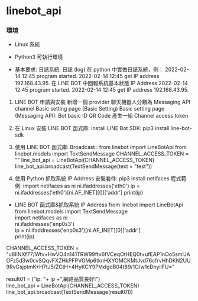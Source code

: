 # linebot_api
### 環境
* Linux 系統
* Python3 可執行環境

* 基本要求:
日誌系統:
日誌 (log)
在 python 中實做日誌系統，例：
  2022-02-14 12:45 program started.
  2022-02-14 12:45 get IP address 192.168.43.95.
在 LINE BOT 中回報系統基本狀態
IP Address
  2022-02-14 12:45 program started.
  2022-02-14 12:45 get IP address 192.168.43.95.

1. LINE BOT 申請與安裝
新增一個 provider
聊天機器人分類為 Messaging API channel
Basic setting page (Basic Setting)
Basic setting page (Messaging API):
  Bot basic ID
  QR Code
產生一組 Channel access token


2. 在 Linux 安裝 LINE BOT 函式庫:
Install LINE Bot SDK:
pip3 install line-bot-sdk

3. 使用 LINE BOT 函式庫:
Broadcast :
from linebot import LineBotApi
from linebot.models import TextSendMessage
CHANNEL_ACCESS_TOKEN = ""
line_bot_api = LineBotApi(CHANNEL_ACCESS_TOKEN)
line_bot_api.broadcast(TextSendMessage(text = "test"))

4. 使用 Python 抓取系統 IP Address
安裝套件:
pip3 install netifaces
程式範例:
import netifaces as ni
ni.ifaddresses('eth0')
ip = ni.ifaddresses('eth0')[ni.AF_INET][0]['addr']
print(ip)


* LINE BOT 函式庫&抓取系統 IP Address
from linebot import LineBotApi  
from linebot.models import TextSendMessage  
import netifaces as ni  
ni.ifaddresses('enp0s3')  
ip = ni.ifaddresses('enp0s3')[ni.AF_INET][0]['addr']  
print(ip)  

CHANNEL_ACCESS_TOKEN =   "u8IINXf77/Wtv+HwVO4n141TRW99ftv6fVCeqOtHEQ0t+ufEAP1nOo5smlJAOFz5d3w0cvSQqvFXZHkPFPVGMp6tknHXYOMCKMtJvd76cfrvHhDKN2UU9RvGsjptmK+H7tJ5/ZCtH+4HyKCY9PVxIgdB04t89/1O/w1cDnyilFU="  

result01 = ("ip: "+ ip +",網路品質良好!")  
line_bot_api = LineBotApi(CHANNEL_ACCESS_TOKEN)  
line_bot_api.broadcast(TextSendMessage(result01))  
